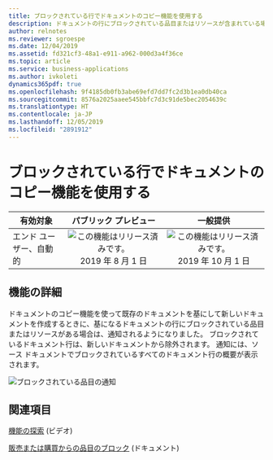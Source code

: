 ```yaml
---
title: ブロックされている行でドキュメントのコピー機能を使用する
description: ドキュメントの行にブロックされている品目またはリソースが含まれている場合、ドキュメントのコピー機能は、それらの行をスキップして残りをコピーします。
author: relnotes
ms.reviewer: sgroespe
ms.date: 12/04/2019
ms.assetid: fd321cf3-48a1-e911-a962-000d3a4f36ce
ms.topic: article
ms.service: business-applications
ms.author: ivkoleti
dynamics365pdf: true
ms.openlocfilehash: 9f4185db0fb3abe69efd7dd7fc2d3b1ea0db40ca
ms.sourcegitcommit: 8576a2025aaee545bbfc7d3c91de5bec2054639c
ms.translationtype: HT
ms.contentlocale: ja-JP
ms.lasthandoff: 12/05/2019
ms.locfileid: "2891912"
---
```

# <a name="use-the-copy-document-function-on-blocked-lines"></a>ブロックされている行でドキュメントのコピー機能を使用する


| 有効対象    |  パブリック プレビュー | 一般提供 | 
| ---------- | :----------: |:----------: |
|エンド ユーザー、自動的|![この機能はリリース済みです。](/dynamics365-release-plan/media/green-checkmark.png "この機能はリリース済みです。") 2019 年 8 月 1 日| ![この機能はリリース済みです。](/dynamics365-release-plan/media/green-checkmark.png "この機能はリリース済みです。") 2019 年 10 月 1 日|






## <a name="feature-details"></a>機能の詳細
<!--feature detail start -->
ドキュメントのコピー機能を使って既存のドキュメントを基にして新しいドキュメントを作成するときに、基になるドキュメントの行にブロックされている品目またはリソースがある場合は、通知されるようになりました。 ブロックされているドキュメント行は、新しいドキュメントから除外されます。 通知には、ソース ドキュメントでブロックされているすべてのドキュメント行の概要が表示されます。

![ブロックされている品目の通知](media/copydocumentblockeditemnotification.png "ブロックされている品目の通知")
<!--feature detail end -->










## <a name="see-also"></a>関連項目
[機能の探索](https://aka.ms/ROGBC19RW2ROV3) (ビデオ)

[販売または購買からの品目のブロック](https://docs.microsoft.com/dynamics365/business-central/inventory-how-block-items) (ドキュメント)
